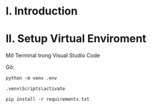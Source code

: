 # I. Introduction

# II. Setup Virtual Enviroment

Mở Terminal trong Visual Studio Code

Gõ:

```
python -m venv .env
```

```
.venv\Scripts\activate
```

```
pip install -r requirements.txt
```
